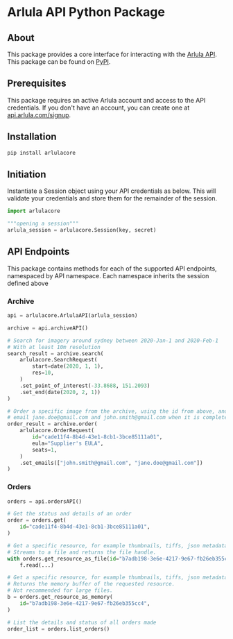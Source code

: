 # **Arlula API Python Package**
## About
This package provides a core interface for interacting with the [Arlula API](https://www.arlula.com/documentation/).
This package can be found on [PyPI](https://pypi.org/project/arlulacore/).

## Prerequisites
This package requires an active Arlula account and access to the API credentials. If you don't have an account, you can create one at [api.arlula.com/signup](https://api.arlula.com/signup).

## Installation
```bash
pip install arlulacore
```
## Initiation
Instantiate a Session object using your API credentials as below. This will validate your credentials and store them for the remainder of the session.
```python
import arlulacore

"""opening a session"""
arlula_session = arlulacore.Session(key, secret)
```

## API Endpoints
This package contains methods for each of the supported API endpoints, namespaced by API namespace. Each namespace inherits the session defined above
### Archive
```python
api = arlulacore.ArlulaAPI(arlula_session)

archive = api.archiveAPI()

# Search for imagery around sydney between 2020-Jan-1 and 2020-Feb-1
# With at least 10m resolution
search_result = archive.search(
    arlulacore.SearchRequest(
        start=date(2020, 1, 1), 
        res=10,
    )
    .set_point_of_interest(-33.8688, 151.2093)
    .set_end(date(2020, 2, 1))
)

# Order a specific image from the archive, using the id from above, and (optionally) 
# email jane.doe@gmail.com and john.smith@gmail.com when it is complete.
order_result = archive.order(
    arlulacore.OrderRequest(
        id="cade11f4-8b4d-43e1-8cb1-3bce85111a01",
        eula="Supplier's EULA",
        seats=1,
    )
    .set_emails(["john.smith@gmail.com", "jane.doe@gmail.com"])
)
```
### Orders
```python
orders = api.ordersAPI()

# Get the status and details of an order
order = orders.get(
    id="cade11f4-8b4d-43e1-8cb1-3bce85111a01",
)

# Get a specific resource, for example thumbnails, tiffs, json metadata.
# Streams to a file and returns the file handle.
with orders.get_resource_as_file(id="b7adb198-3e6e-4217-9e67-fb26eb355cc4",filepath="downloads/thumbnail.jpg") as f:
    f.read(...)

# Get a specific resource, for example thumbnails, tiffs, json metadata.
# Returns the memory buffer of the requested resource.
# Not recommended for large files.
b = orders.get_resource_as_memory(
    id="b7adb198-3e6e-4217-9e67-fb26eb355cc4",
)

# List the details and status of all orders made
order_list = orders.list_orders()
```